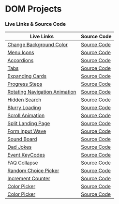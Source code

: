 # DOM Projects

### Live Links & Source Code

| Live Links                                                                                        | Source Code                                                                                  |
| ------------------------------------------------------------------------------------------------- | -------------------------------------------------------------------------------------------- |
| [Change Background Color](https://adityackr.github.io/dom-projects/01-change-bg-color/)           | [Source Code](https://github.com/adityackr/dom-projects/tree/main/01-change-bg-color)        |
| [Menu Icons](https://adityackr.github.io/dom-projects/02-menu-icons/)                             | [Source Code](https://github.com/adityackr/dom-projects/tree/main/02-menu-icons)             |
| [Accordions](https://adityackr.github.io/dom-projects/03-accordions/)                             | [Source Code](https://github.com/adityackr/dom-projects/tree/main/03-accordions)             |
| [Tabs](https://adityackr.github.io/dom-projects/04-tabs/)                                         | [Source Code](https://github.com/adityackr/dom-projects/tree/main/04-tabs)                   |
| [Expanding Cards](https://adityackr.github.io/dom-projects/05-expanding-cards/)                   | [Source Code](https://github.com/adityackr/dom-projects/tree/main/05-expanding-cards)        |
| [Progress Steps](https://adityackr.github.io/dom-projects/06-progress-steps/)                     | [Source Code](https://github.com/adityackr/dom-projects/tree/main/06-progress-steps)         |
| [Rotating Navigation Animation](https://adityackr.github.io/dom-projects/07-rotating-navigation/) | [Source Code](https://github.com/adityackr/dom-projects/tree/main/07-rotating-navigation)    |
| [Hidden Search](https://adityackr.github.io/dom-projects/08-hidden-search/)                       | [Source Code](https://github.com/adityackr/dom-projects/tree/main/08-hidden-search)          |
| [Blurry Loading](https://adityackr.github.io/dom-projects/09-blurry-loading/)                     | [Source Code](https://github.com/adityackr/dom-projects/tree/main/09-blurry-loading)         |
| [Scroll Animation](https://adityackr.github.io/dom-projects/10-scroll-animation/)                 | [Source Code](https://github.com/adityackr/dom-projects/tree/main/10-scroll-animation)       |
| [Split Landing Page](https://adityackr.github.io/dom-projects/11-split-landing-page/)             | [Source Code](https://github.com/adityackr/dom-projects/tree/main/11-split-landing-page)     |
| [Form Input Wave](https://adityackr.github.io/dom-projects/12-form-input-wave/)                   | [Source Code](https://github.com/adityackr/dom-projects/tree/main/12-form-input-wave)        |
| [Sound Board](https://adityackr.github.io/dom-projects/13-sound-board/)                           | [Source Code](https://github.com/adityackr/dom-projects/tree/main/13-sound-board)            |
| [Dad Jokes](https://adityackr.github.io/dom-projects/14-dad-jokes/)                               | [Source Code](https://github.com/adityackr/dom-projects/tree/main/14-dad-jokes)              |
| [Event KeyCodes](https://adityackr.github.io/dom-projects/15-event-keycodes/)                     | [Source Code](https://github.com/adityackr/dom-projects/tree/main/15-event-keycodes)         |
| [FAQ Collapse](https://adityackr.github.io/dom-projects/16-faq-collapse/)                         | [Source Code](https://github.com/adityackr/dom-projects/tree/main/16-faq-collapse)           |
| [Random Choice Picker](https://adityackr.github.io/dom-projects/17-random-choice-picker/)         | [Source Code](https://github.com/adityackr/dom-projects/tree/main/17-random-choice-picker)   |
| [Increment Counter](https://adityackr.github.io/dom-projects/19-incrementing-counter/)            | [Source Code](https://github.com/adityackr/dom-projects/tree/main/19-incrementing-counter)   |
| [Color Picker](https://adityackr.github.io/dom-projects/20-color-picker/)                         | [Source Code](https://github.com/adityackr/dom-projects/tree/main/20-color-picker)           |
| [Color Picker](https://adityackr.github.io/dom-projects/21-random-quote-generator/)               | [Source Code](https://github.com/adityackr/dom-projects/tree/main/21-random-quote-generator) |
